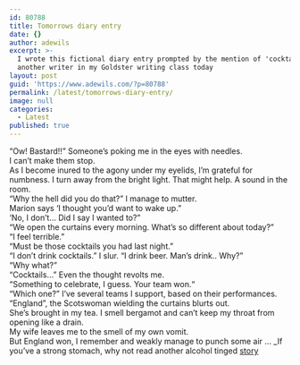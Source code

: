 ```yaml
---
id: 80788
title: Tomorrows diary entry
date: {}
author: adewils
excerpt: >-
  I wrote this fictional diary entry prompted by the mention of 'cocktails' by
  another writer in my Goldster writing class today
layout: post
guid: 'https://www.adewils.com/?p=80788'
permalink: /latest/tomorrows-diary-entry/
image: null
categories:
  - Latest
published: true
---
```

“Ow! Bastard!!” Someone’s poking me in the eyes with needles.   
I can’t make them stop.   
As I become inured to the agony under my eyelids, I’m grateful for numbness. I turn away from the bright light. That might help. A sound in the room.  
“Why the hell did you do that?” I manage to mutter.   
Marion says ‘I thought you’d want to wake up.”   
‘No, I don’t… Did I say I wanted to?”   
“We open the curtains every morning. What’s so different about today?”  
“I feel terrible.”  
“Must be those cocktails you had last night.”  
“I don’t drink cocktails.” I slur. “I drink beer. Man’s drink.. Why?”   
“Why what?”   
“Cocktails…” Even the thought revolts me.  
“Something to celebrate, I guess. Your team won.“  
“Which one?” I’ve several teams I support, based on their performances.   
“England”, the Scotswoman wielding the curtains blurts out.  
She’s brought in my tea. I smell bergamot and can’t keep my throat from opening like a drain.   
My wife leaves me to the smell of my own vomit.  
But England won, I remember and weakly manage to punch some air …
_If you’ve a strong stomach, why not read another alcohol tinged [story](_posts/2016-02-15-gardenias.md)
